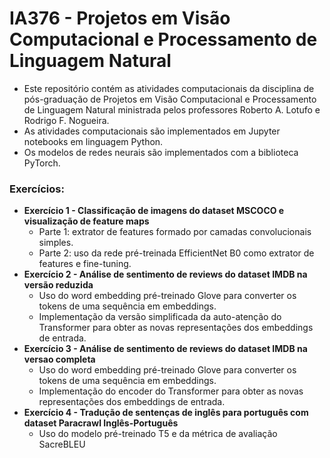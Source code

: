 # IA376 - Projetos em Visão Computacional e Processamento de Linguagem Natural

- Este repositório contém as atividades computacionais da disciplina de pós-graduação de Projetos em Visão Computacional e Processamento de Linguagem Natural ministrada pelos professores Roberto A. Lotufo e Rodrigo F. Nogueira.
- As atividades computacionais são implementados em Jupyter notebooks em linguagem Python.
- Os modelos de redes neurais são implementados com a biblioteca PyTorch.

### Exercícios:

- **Exercício 1 - Classificação de imagens do dataset MSCOCO e visualização de feature maps**
    - Parte 1: extrator de features formado por camadas convolucionais simples.
    - Parte 2: uso da rede pré-treinada EfficientNet B0 como extrator de features e fine-tuning.
- **Exercício 2 - Análise de sentimento de reviews do dataset IMDB na versão reduzida**
    - Uso do word embedding pré-treinado Glove para converter os tokens de uma sequência em embeddings.
    - Implementação da versão simplificada da auto-atenção do Transformer para obter as novas representações dos embeddings de entrada.
- **Exercício 3 - Análise de sentimento de reviews do dataset IMDB na versao completa**
    - Uso do word embedding pré-treinado Glove para converter os tokens de uma sequência em embeddings.
    - Implementação do encoder do Transformer para obter as novas representações dos embeddings de entrada.
- **Exercício 4 - Tradução de sentenças de inglês para português com dataset Paracrawl Inglês-Português**
    - Uso do modelo pré-treinado T5 e da métrica de avaliação SacreBLEU 